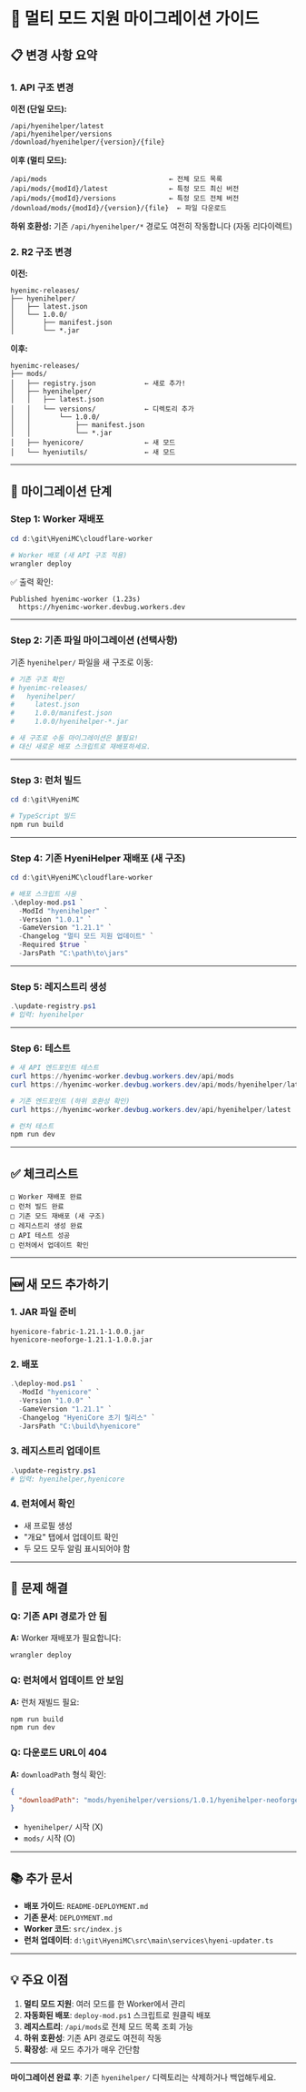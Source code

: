 # 🔄 멀티 모드 지원 마이그레이션 가이드

## 📋 변경 사항 요약

### 1. API 구조 변경
**이전 (단일 모드):**
```
/api/hyenihelper/latest
/api/hyenihelper/versions
/download/hyenihelper/{version}/{file}
```

**이후 (멀티 모드):**
```
/api/mods                              ← 전체 모드 목록
/api/mods/{modId}/latest               ← 특정 모드 최신 버전
/api/mods/{modId}/versions             ← 특정 모드 전체 버전
/download/mods/{modId}/{version}/{file}  ← 파일 다운로드
```

**하위 호환성:** 기존 `/api/hyenihelper/*` 경로도 여전히 작동합니다 (자동 리다이렉트)

### 2. R2 구조 변경
**이전:**
```
hyenimc-releases/
├── hyenihelper/
│   ├── latest.json
│   └── 1.0.0/
│       ├── manifest.json
│       └── *.jar
```

**이후:**
```
hyenimc-releases/
├── mods/
│   ├── registry.json            ← 새로 추가!
│   ├── hyenihelper/
│   │   ├── latest.json
│   │   └── versions/            ← 디렉토리 추가
│   │       └── 1.0.0/
│   │           ├── manifest.json
│   │           └── *.jar
│   ├── hyenicore/               ← 새 모드
│   └── hyeniutils/              ← 새 모드
```

---

## 🚀 마이그레이션 단계

### Step 1: Worker 재배포

```powershell
cd d:\git\HyeniMC\cloudflare-worker

# Worker 배포 (새 API 구조 적용)
wrangler deploy
```

✅ 출력 확인:
```
Published hyenimc-worker (1.23s)
  https://hyenimc-worker.devbug.workers.dev
```

---

### Step 2: 기존 파일 마이그레이션 (선택사항)

기존 `hyenihelper/` 파일을 새 구조로 이동:

```powershell
# 기존 구조 확인
# hyenimc-releases/
#   hyenihelper/
#     latest.json
#     1.0.0/manifest.json
#     1.0.0/hyenihelper-*.jar

# 새 구조로 수동 마이그레이션은 불필요!
# 대신 새로운 배포 스크립트로 재배포하세요.
```

---

### Step 3: 런처 빌드

```powershell
cd d:\git\HyeniMC

# TypeScript 빌드
npm run build
```

---

### Step 4: 기존 HyeniHelper 재배포 (새 구조)

```powershell
cd d:\git\HyeniMC\cloudflare-worker

# 배포 스크립트 사용
.\deploy-mod.ps1 `
  -ModId "hyenihelper" `
  -Version "1.0.1" `
  -GameVersion "1.21.1" `
  -Changelog "멀티 모드 지원 업데이트" `
  -Required $true `
  -JarsPath "C:\path\to\jars"
```

---

### Step 5: 레지스트리 생성

```powershell
.\update-registry.ps1
# 입력: hyenihelper
```

---

### Step 6: 테스트

```powershell
# 새 API 엔드포인트 테스트
curl https://hyenimc-worker.devbug.workers.dev/api/mods
curl https://hyenimc-worker.devbug.workers.dev/api/mods/hyenihelper/latest

# 기존 엔드포인트 (하위 호환성 확인)
curl https://hyenimc-worker.devbug.workers.dev/api/hyenihelper/latest

# 런처 테스트
npm run dev
```

---

## ✅ 체크리스트

```
□ Worker 재배포 완료
□ 런처 빌드 완료
□ 기존 모드 재배포 (새 구조)
□ 레지스트리 생성 완료
□ API 테스트 성공
□ 런처에서 업데이트 확인
```

---

## 🆕 새 모드 추가하기

### 1. JAR 파일 준비
```
hyenicore-fabric-1.21.1-1.0.0.jar
hyenicore-neoforge-1.21.1-1.0.0.jar
```

### 2. 배포
```powershell
.\deploy-mod.ps1 `
  -ModId "hyenicore" `
  -Version "1.0.0" `
  -GameVersion "1.21.1" `
  -Changelog "HyeniCore 초기 릴리스" `
  -JarsPath "C:\build\hyenicore"
```

### 3. 레지스트리 업데이트
```powershell
.\update-registry.ps1
# 입력: hyenihelper,hyenicore
```

### 4. 런처에서 확인
- 새 프로필 생성
- "개요" 탭에서 업데이트 확인
- 두 모드 모두 알림 표시되어야 함

---

## 🔧 문제 해결

### Q: 기존 API 경로가 안 됨
**A:** Worker 재배포가 필요합니다:
```powershell
wrangler deploy
```

### Q: 런처에서 업데이트 안 보임
**A:** 런처 재빌드 필요:
```powershell
npm run build
npm run dev
```

### Q: 다운로드 URL이 404
**A:** `downloadPath` 형식 확인:
```json
{
  "downloadPath": "mods/hyenihelper/versions/1.0.1/hyenihelper-neoforge-1.21.1-1.0.1.jar"
}
```
- `hyenihelper/` 시작 (X)
- `mods/` 시작 (O)

---

## 📚 추가 문서

- **배포 가이드**: `README-DEPLOYMENT.md`
- **기존 문서**: `DEPLOYMENT.md`
- **Worker 코드**: `src/index.js`
- **런처 업데이터**: `d:\git\HyeniMC\src\main\services\hyeni-updater.ts`

---

## 💡 주요 이점

1. **멀티 모드 지원**: 여러 모드를 한 Worker에서 관리
2. **자동화된 배포**: `deploy-mod.ps1` 스크립트로 원클릭 배포
3. **레지스트리**: `/api/mods`로 전체 모드 목록 조회 가능
4. **하위 호환성**: 기존 API 경로도 여전히 작동
5. **확장성**: 새 모드 추가가 매우 간단함

---

**마이그레이션 완료 후**: 기존 `hyenihelper/` 디렉토리는 삭제하거나 백업해두세요.
